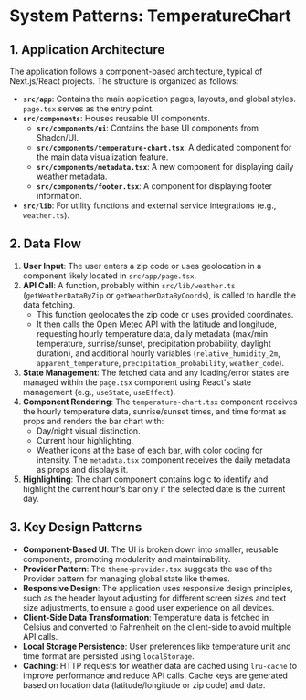 # System Patterns: TemperatureChart

## 1. Application Architecture

The application follows a component-based architecture, typical of Next.js/React projects. The structure is organized as follows:

- **`src/app`**: Contains the main application pages, layouts, and global styles. `page.tsx` serves as the entry point.
- **`src/components`**: Houses reusable UI components.
  - **`src/components/ui`**: Contains the base UI components from Shadcn/UI.
  - **`src/components/temperature-chart.tsx`**: A dedicated component for the main data visualization feature.
  - **`src/components/metadata.tsx`**: A new component for displaying daily weather metadata.
  - **`src/components/footer.tsx`**: A component for displaying footer information.
- **`src/lib`**: For utility functions and external service integrations (e.g., `weather.ts`).

## 2. Data Flow

1.  **User Input**: The user enters a zip code or uses geolocation in a component likely located in `src/app/page.tsx`.
2.  **API Call**: A function, probably within `src/lib/weather.ts` (`getWeatherDataByZip` or `getWeatherDataByCoords`), is called to handle the data fetching.
    - This function geolocates the zip code or uses provided coordinates.
    - It then calls the Open Meteo API with the latitude and longitude, requesting hourly temperature data, daily metadata (max/min temperature, sunrise/sunset, precipitation probability, daylight duration), and additional hourly variables (`relative_humidity_2m`, `apparent_temperature`, `precipitation_probability`, `weather_code`).
3.  **State Management**: The fetched data and any loading/error states are managed within the `page.tsx` component using React's state management (e.g., `useState`, `useEffect`).
4.  **Component Rendering**: The `temperature-chart.tsx` component receives the hourly temperature data, sunrise/sunset times, and time format as props and renders the bar chart with:
    - Day/night visual distinction.
    - Current hour highlighting.
    - Weather icons at the base of each bar, with color coding for intensity.
      The `metadata.tsx` component receives the daily metadata as props and displays it.
5.  **Highlighting**: The chart component contains logic to identify and highlight the current hour's bar only if the selected date is the current day.

## 3. Key Design Patterns

- **Component-Based UI**: The UI is broken down into smaller, reusable components, promoting modularity and maintainability.
- **Provider Pattern**: The `theme-provider.tsx` suggests the use of the Provider pattern for managing global state like themes.
- **Responsive Design**: The application uses responsive design principles, such as the header layout adjusting for different screen sizes and text size adjustments, to ensure a good user experience on all devices.
- **Client-Side Data Transformation**: Temperature data is fetched in Celsius and converted to Fahrenheit on the client-side to avoid multiple API calls.
- **Local Storage Persistence**: User preferences like temperature unit and time format are persisted using `localStorage`.
- **Caching**: HTTP requests for weather data are cached using `lru-cache` to improve performance and reduce API calls. Cache keys are generated based on location data (latitude/longitude or zip code) and date.
